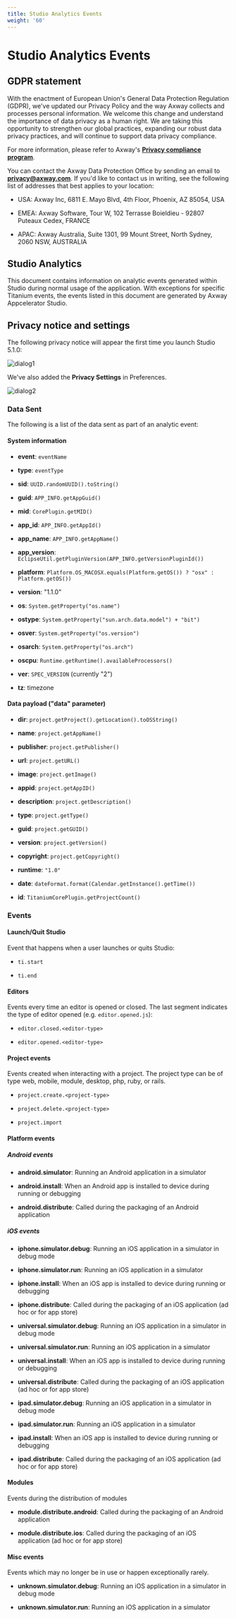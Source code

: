 ```yaml
---
title: Studio Analytics Events
weight: '60'
---
```


# Studio Analytics Events

## GDPR statement

With the enactment of European Union's General Data Protection Regulation (GDPR), we've updated our Privacy Policy and the way Axway collects and processes personal information. We welcome this change and understand the importance of data privacy as a human right. We are taking this opportunity to strengthen our global practices, expanding our robust data privacy practices, and will continue to support data privacy compliance.

For more information, please refer to Axway's **[Privacy compliance program](https://www.axway.com/gdpr)**.

You can contact the Axway Data Protection Office by sending an email to **[privacy@axway.com](#!/guide/mailto:privacy@axway.com)**. If you'd like to contact us in writing, see the following list of addresses that best applies to your location:

* USA: Axway Inc, 6811 E. Mayo Blvd, 4th Floor, Phoenix, AZ 85054, USA

* EMEA: Axway Software, Tour W, 102 Terrasse Boieldieu - 92807 Puteaux Cedex, FRANCE

* APAC: Axway Australia, Suite 1301, 99 Mount Street, North Sydney, 2060 NSW, AUSTRALIA

## Studio Analytics

This document contains information on analytic events generated within Studio during normal usage of the application. With exceptions for specific Titanium events, the events listed in this document are generated by Axway Appcelerator Studio.

## Privacy notice and settings

The following privacy notice will appear the first time you launch Studio 5.1.0:

![dialog1](./dialog1.png)

We've also added the **Privacy Settings** in Preferences.

![dialog2](./dialog2.png)

### Data Sent

The following is a list of the data sent as part of an analytic event:

#### System information

* **event**: `eventName`

* **type**: `eventType`

* **sid**: `UUID.randomUUID().toString()`

* **guid**: `APP_INFO.getAppGuid()`

* **mid**: `CorePlugin.getMID()`

* **app\_id**: `APP_INFO.getAppId()`

* **app\_name**: `APP_INFO.getAppName()`

* **app\_version**: `EclipseUtil.getPluginVersion(APP_INFO.getVersionPluginId())`

* **platform**: `Platform.OS_MACOSX.equals(Platform.getOS()) ? "osx" : Platform.getOS())`

* **version**: "1.1.0"

* **os**: `System.getProperty("os.name")`

* **ostype**: `System.getProperty("sun.arch.data.model") + "bit")`

* **osver**: `System.getProperty("os.version")`

* **osarch**: `System.getProperty("os.arch")`

* **oscpu**: `Runtime.getRuntime().availableProcessors()`

* **ver**: `SPEC_VERSION` (currently "2")

* **tz**: timezone

#### Data payload ("data" parameter)

* **dir**: `project.getProject().getLocation().toOSString()`

* **name**: `project.getAppName()`

* **publisher**: `project.getPublisher()`

* **url**: `project.getURL()`

* **image**: `project.getImage()`

* **appid**: `project.getAppID()`

* **description**: `project.getDescription()`

* **type**: `project.getType()`

* **guid**: `project.getGUID()`

* **version**: `project.getVersion()`

* **copyright**: `project.getCopyright()`

* **runtime**: `"1.0"`

* **date**: `dateFormat.format(Calendar.getInstance().getTime())`

* **id**: `TitaniumCorePlugin.getProjectCount()`

### Events

#### Launch/Quit Studio

Event that happens when a user launches or quits Studio:

* `ti.start`

* `ti.end`

#### Editors

Events every time an editor is opened or closed. The last segment indicates the type of editor opened (e.g. `editor.opened.js`):

* `editor.closed.<editor-type>`

* `editor.opened.<editor-type>`

#### Project events

Events created when interacting with a project. The project type can be of type web, mobile, module, desktop, php, ruby, or rails.

* `project.create.<project-type>`

* `project.delete.<project-type>`

* `project.import`

#### Platform events

##### Android events

* **android.simulator**: Running an Android application in a simulator

* **android.install**: When an Android app is installed to device during running or debugging

* **android.distribute**: Called during the packaging of an Android application

##### iOS events

* **iphone.simulator.debug**: Running an iOS application in a simulator in debug mode

* **iphone.simulator.run**: Running an iOS application in a simulator

* **iphone.install**: When an iOS app is installed to device during running or debugging

* **iphone.distribute**: Called during the packaging of an iOS application (ad hoc or for app store)

* **universal.simulator.debug**: Running an iOS application in a simulator in debug mode

* **universal.simulator.run**: Running an iOS application in a simulator

* **universal.install**: When an iOS app is installed to device during running or debugging

* **universal.distribute**: Called during the packaging of an iOS application (ad hoc or for app store)

* **ipad.simulator.debug**: Running an iOS application in a simulator in debug mode

* **ipad.simulator.run**: Running an iOS application in a simulator

* **ipad.install**: When an iOS app is installed to device during running or debugging

* **ipad.distribute**: Called during the packaging of an iOS application (ad hoc or for app store)

#### Modules

Events during the distribution of modules

* **module.distribute.android**: Called during the packaging of an Android application

* **module.distribute.ios**: Called during the packaging of an iOS application (ad hoc or for app store)

#### Misc events

Events which may no longer be in use or happen exceptionally rarely.

* **unknown.simulator.debug**: Running an iOS application in a simulator in debug mode

* **unknown.simulator.run**: Running an iOS application in a simulator
